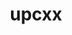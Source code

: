 ---
title: "upcxx"
layout: cache
categories: [package, v0.20.0]
meta: {"versions": ["2023.3.0"], "compilers": ["gcc@=11.1.0", "oneapi@=2023.0.0"], "oss": ["ubuntu20.04"], "platforms": ["linux"], "targets": ["ppc64le", "x86_64", "x86_64_v3"], "stacks": ["e4s", "e4s-oneapi", "e4s-power", "root"], "num_specs": 4, "num_specs_by_stack": {"e4s-power": 1, "root": 4, "e4s-oneapi": 1, "e4s": 2}}
spec_details: [{"hash": "ties6hhrpd6vl3id4wm72s4bagucl24z", "compiler": "gcc@=11.1.0", "versions": ["2023.3.0"], "os": "ubuntu20.04", "platform": "linux", "target": "ppc64le", "variants": ["build_system=generic", "cross=none", "~cuda", "~gasnet", "~level_zero", "+mpi", "~rocm"], "stacks": ["e4s-power", "root"], "size": "-", "tarball": "https://binaries.spack.io/releases/v0.20.0/build_cache/linux-ubuntu20.04-ppc64le/gcc-11.1.0/upcxx-2023.3.0/linux-ubuntu20.04-ppc64le-gcc-11.1.0-upcxx-2023.3.0-ties6hhrpd6vl3id4wm72s4bagucl24z.spack"}, {"hash": "aab5uynn5n3hqbeebvn5i4kszaoa2xw6", "compiler": "oneapi@=2023.0.0", "versions": ["2023.3.0"], "os": "ubuntu20.04", "platform": "linux", "target": "x86_64", "variants": ["build_system=generic", "cross=none", "~cuda", "~gasnet", "~level_zero", "+mpi", "~rocm"], "stacks": ["e4s-oneapi", "root"], "size": "-", "tarball": "https://binaries.spack.io/releases/v0.20.0/build_cache/linux-ubuntu20.04-x86_64/oneapi-2023.0.0/upcxx-2023.3.0/linux-ubuntu20.04-x86_64-oneapi-2023.0.0-upcxx-2023.3.0-aab5uynn5n3hqbeebvn5i4kszaoa2xw6.spack"}, {"hash": "r5z27skttldsaw5pitoy4ior27i6t6ye", "compiler": "gcc@=11.1.0", "versions": ["2023.3.0"], "os": "ubuntu20.04", "platform": "linux", "target": "x86_64_v3", "variants": ["amdgpu_target=gfx90a", "build_system=generic", "cross=none", "~cuda", "~gasnet", "~level_zero", "+mpi", "+rocm"], "stacks": ["root", "e4s"], "size": "-", "tarball": "https://binaries.spack.io/releases/v0.20.0/build_cache/linux-ubuntu20.04-x86_64_v3/gcc-11.1.0/upcxx-2023.3.0/linux-ubuntu20.04-x86_64_v3-gcc-11.1.0-upcxx-2023.3.0-r5z27skttldsaw5pitoy4ior27i6t6ye.spack"}, {"hash": "jvevlcvcgfq6w2qy7eq7mqf3ndww3gf6", "compiler": "gcc@=11.1.0", "versions": ["2023.3.0"], "os": "ubuntu20.04", "platform": "linux", "target": "x86_64_v3", "variants": ["build_system=generic", "cross=none", "~cuda", "~gasnet", "~level_zero", "+mpi", "~rocm"], "stacks": ["root", "e4s"], "size": "-", "tarball": "https://binaries.spack.io/releases/v0.20.0/build_cache/linux-ubuntu20.04-x86_64_v3/gcc-11.1.0/upcxx-2023.3.0/linux-ubuntu20.04-x86_64_v3-gcc-11.1.0-upcxx-2023.3.0-jvevlcvcgfq6w2qy7eq7mqf3ndww3gf6.spack"}]
---
